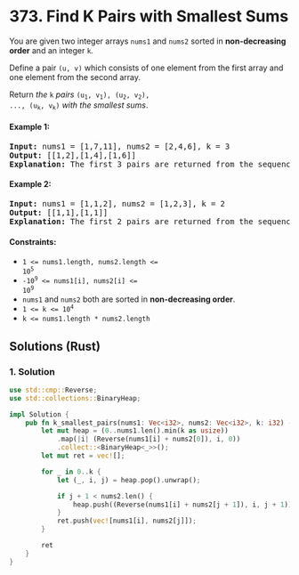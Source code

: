 # 373. Find K Pairs with Smallest Sums
You are given two integer arrays `nums1` and `nums2` sorted in **non-decreasing order** and an integer `k`.

Define a pair `(u, v)` which consists of one element from the first array and one element from the second array.

Return *the* `k` *pairs* <code>(u<sub>1</sub>, v<sub>1</sub>), (u<sub>2</sub>, v<sub>2</sub>), ..., (u<sub>k</sub>, v<sub>k</sub>)</code> *with the smallest sums*.

#### Example 1:
<pre>
<strong>Input:</strong> nums1 = [1,7,11], nums2 = [2,4,6], k = 3
<strong>Output:</strong> [[1,2],[1,4],[1,6]]
<strong>Explanation:</strong> The first 3 pairs are returned from the sequence: [1,2],[1,4],[1,6],[7,2],[7,4],[11,2],[7,6],[11,4],[11,6]
</pre>

#### Example 2:
<pre>
<strong>Input:</strong> nums1 = [1,1,2], nums2 = [1,2,3], k = 2
<strong>Output:</strong> [[1,1],[1,1]]
<strong>Explanation:</strong> The first 2 pairs are returned from the sequence: [1,1],[1,1],[1,2],[2,1],[1,2],[2,2],[1,3],[1,3],[2,3]
</pre>

#### Constraints:
* <code>1 <= nums1.length, nums2.length <= 10<sup>5</sup></code>
* <code>-10<sup>9</sup> <= nums1[i], nums2[i] <= 10<sup>9</sup></code>
* `nums1` and `nums2` both are sorted in **non-decreasing order**.
* <code>1 <= k <= 10<sup>4</sup></code>
* `k <= nums1.length * nums2.length`

## Solutions (Rust)

### 1. Solution
```Rust
use std::cmp::Reverse;
use std::collections::BinaryHeap;

impl Solution {
    pub fn k_smallest_pairs(nums1: Vec<i32>, nums2: Vec<i32>, k: i32) -> Vec<Vec<i32>> {
        let mut heap = (0..nums1.len().min(k as usize))
            .map(|i| (Reverse(nums1[i] + nums2[0]), i, 0))
            .collect::<BinaryHeap<_>>();
        let mut ret = vec![];

        for _ in 0..k {
            let (_, i, j) = heap.pop().unwrap();

            if j + 1 < nums2.len() {
                heap.push((Reverse(nums1[i] + nums2[j + 1]), i, j + 1));
            }
            ret.push(vec![nums1[i], nums2[j]]);
        }

        ret
    }
}
```
